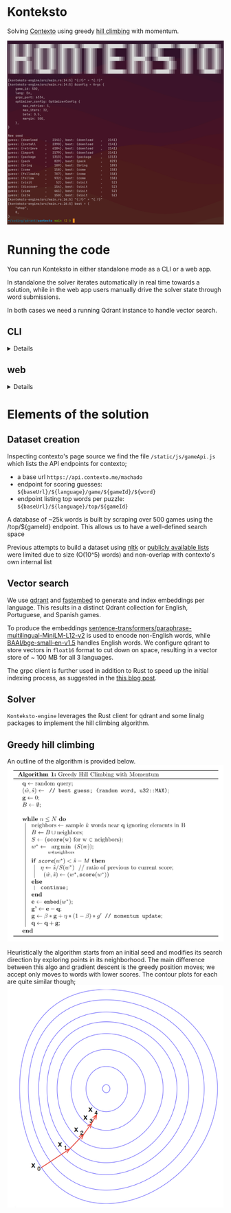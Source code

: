 # Konteksto
Solving [Contexto](https://contexto.me/en/) using greedy [hill climbing](https://en.wikipedia.org/wiki/Hill_climbing) with momentum.

![](assets/cli.png)

# Running the code
You can run Konteksto in either standalone mode as a CLI or a web app.

In standalone the solver iterates automatically in real time towards a solution, while in the web app users manually drive the solver state through word submissions.

In both cases we need a running Qdrant instance to handle vector search.

## CLI
<details>
An executable to configure and run the hill climbing algorithm in real time. Under the hood we directly contact the Contexto api to validate guesses iteratively.

The easiest way to run this is by running the commands below
```
$ docker compose up -d
$ docker-compose exec konteksto ./bin/solve --max-iters 25 --max-retries 3
```

A full list of options are configurable as below:
```bash
Usage: solve [OPTIONS]

Options:
      --game-id <GAME_ID>          [default: 42]
  -l, --lang <LANG>                language to play in; available langs are: 'en', 'pt-br', and 'es' [default: en]
      --grpc-port <GRPC_PORT>      grpc port where qdrant db is running on [env: QDRANT__SERVICE__GRPC_PORT=] [default: 6334]
      --max-retries <MAX_RETRIES>  number of times to randomly initialize search algorithm [default: 1]
      --max-iters <MAX_ITERS>      max number of iterations per solution attempt [default: 100]
      --beta <BETA>                decay rate in momemntum update [default: 0.5]
      --margin <MARGIN>            value under which "free mobility" is possible [default: 200]
  -h, --help                       Print help
```

[![asciicast](https://asciinema.org/a/7YKKIisc5J5uvDfLXtkJb2n3f.svg)](https://asciinema.org/a/7YKKIisc5J5uvDfLXtkJb2n3f)
</details>

## web
<details>
A wrapper around Contexto built using axum, sqlx, maud, and htmx providing word suggestions.

To play in either "en", "pt", or "es" simply run:
```
$ GAME_LANG=en docker compose up
```
and head to `http://localhost:5049/game/123`

There you'll have access to all games from contexto for that language, and suggestions generated by `Konteksto-engine`.

![](assets/web.png)
</details>

# Elements of the solution
## Dataset creation
Inspecting contexto's page source we find the file `/static/js/gameApi.js` which lists the API endpoints for contexto;
  * a base url `https://api.contexto.me/machado`
  * endpoint for scoring guesses: `${baseUrl}/${language}/game/${gameId}/${word}`
  * endpoint listing top words per puzzle: `${baseUrl}/${language}/top/${gameId}`

A database of ~25k words is built by scraping over 500 games using the /top/${gameId} endpoint. This allows us to have a well-defined search space

Previous attempts to build a dataset using [nltk](https://www.nltk.org/howto/corpus.html) or [publicly available lists](https://github.com/dwyl/english-words) were limited due to size (O(10^5) words) and non-overlap with contexto's own internal list

## Vector search
We use [qdrant](https://github.com/qdrant/qdrant) and [fastembed](https://github.com/qdrant/fastembed) to generate and index embeddings per language. This results in a distinct Qdrant collection for English, Portuguese, and Spanish games.

To produce the embeddings [sentence-transformers/paraphrase-multilingual-MiniLM-L12-v2](https://huggingface.co/sentence-transformers/paraphrase-multilingual-MiniLM-L12-v2) is used to encode non-English words, while [BAAI/bge-small-en-v1.5](https://huggingface.co/BAAI/bge-small-en-v1.5) handles English words. We configure qdrant to store vectors in `float16` format  to cut down on space, resulting in a vector store of ~ 100 MB for all 3 languages.

The grpc client is further used in addition to Rust to speed up the initial indexing process, as suggested in the [this blog post](https://qdrant.tech/articles/indexing-optimization/).

## Solver
`Konteksto-engine` leverages the Rust client for qdrant and some linalg packages to implement the hill climbing algorithm.

## Greedy hill climbing
An outline of the algorithm is provided below.
![](assets/algo.png)

Heuristically the algorithm starts from an initial seed and modifies its search direction by exploring points in its neighborhood. The main difference between this algo and gradient descent is the greedy position moves; we accept only moves to words with lower scores. The contour plots for each are quite similar though;
![](assets/contour.png)
